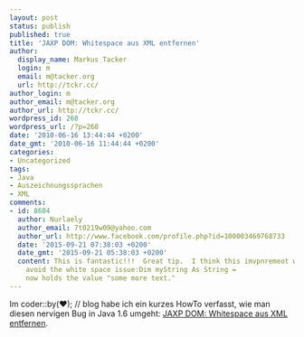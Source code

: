 ```yaml
---
layout: post
status: publish
published: true
title: 'JAXP DOM: Whitespace aus XML entfernen'
author:
  display_name: Markus Tacker
  login: m
  email: m@tacker.org
  url: http://tckr.cc/
author_login: m
author_email: m@tacker.org
author_url: http://tckr.cc/
wordpress_id: 268
wordpress_url: /?p=268
date: '2010-06-16 13:44:44 +0200'
date_gmt: '2010-06-16 11:44:44 +0200'
categories:
- Uncategorized
tags:
- Java
- Auszeichnungssprachen
- XML
comments:
- id: 8604
  author: Nurlaely
  author_email: 7t0219w09@yahoo.com
  author_url: http://www.facebook.com/profile.php?id=100003469768733
  date: '2015-09-21 07:38:03 +0200'
  date_gmt: '2015-09-21 05:38:03 +0200'
  content: This is fantastic!!!  Great tip.  I think this imvpnremeot would work to
    avoid the white space issue:Dim myString As String =                  some                  more                  text.             .ValuemyString
    now holds the value "some more text."
---
```

<p>Im coder::by(♥); // blog habe ich ein kurzes HowTo verfasst, wie man diesen nervigen Bug in Java 1.6 umgeht: <a href="http://coderbyheart.de/blog/jaxp-dom-whitespace-aus-xml-entfernen">JAXP DOM: Whitespace aus XML entfernen</a>.</p>
